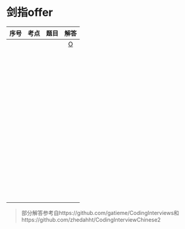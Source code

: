 # 剑指offer

| 序号 | 考点 | 题目 |                解答                |
| :--: | :--: | :--: | :--------------------------------: |
|      |      |      | [O](剑指offer/1-赋值运算符函数.md) |
|      |      |      |                                    |
|      |      |      |                                    |
|      |      |      |                                    |
|      |      |      |                                    |
|      |      |      |                                    |
|      |      |      |                                    |
|      |      |      |                                    |
|      |      |      |                                    |
|      |      |      |                                    |
|      |      |      |                                    |
|      |      |      |                                    |
|      |      |      |                                    |
|      |      |      |                                    |
|      |      |      |                                    |
|      |      |      |                                    |
|      |      |      |                                    |
|      |      |      |                                    |
|      |      |      |                                    |
|      |      |      |                                    |
|      |      |      |                                    |
|      |      |      |                                    |
|      |      |      |                                    |
|      |      |      |                                    |
|      |      |      |                                    |
|      |      |      |                                    |
|      |      |      |                                    |
|      |      |      |                                    |
|      |      |      |                                    |
|      |      |      |                                    |
|      |      |      |                                    |
|      |      |      |                                    |
|      |      |      |                                    |
|      |      |      |                                    |
|      |      |      |                                    |
|      |      |      |                                    |
|      |      |      |                                    |
|      |      |      |                                    |
|      |      |      |                                    |
|      |      |      |                                    |
|      |      |      |                                    |
|      |      |      |                                    |
|      |      |      |                                    |
|      |      |      |                                    |
|      |      |      |                                    |
|      |      |      |                                    |
|      |      |      |                                    |
|      |      |      |                                    |
|      |      |      |                                    |
|      |      |      |                                    |
|      |      |      |                                    |
|      |      |      |                                    |
|      |      |      |                                    |
|      |      |      |                                    |
|      |      |      |                                    |
|      |      |      |                                    |
|      |      |      |                                    |
|      |      |      |                                    |
|      |      |      |                                    |
|      |      |      |                                    |
|      |      |      |                                    |
|      |      |      |                                    |
|      |      |      |                                    |
|      |      |      |                                    |
|      |      |      |                                    |
|      |      |      |                                    |
|      |      |      |                                    |
|      |      |      |                                    |

> 部分解答参考自https://github.com/gatieme/CodingInterviews和https://github.com/zhedahht/CodingInterviewChinese2
